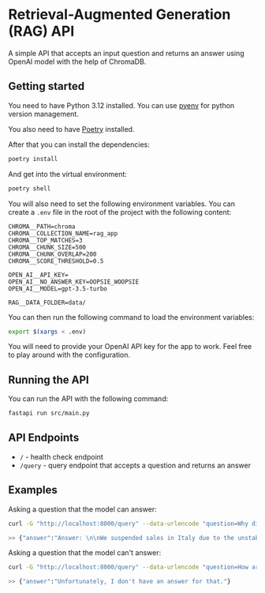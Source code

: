 # Retrieval-Augmented Generation (RAG) API

A simple API that accepts an input question and returns an answer using OpenAI model with the help of ChromaDB.

## Getting started

You need to have Python 3.12 installed. You can use [pyenv](https://github.com/pyenv/pyenv) for python version
management.

You also need to have [Poetry](https://python-poetry.org/docs/#installing-with-pipx) installed. 

After that you can install the dependencies:

```bash
poetry install
```

And get into the virtual environment:

```bash
poetry shell
```

You will also need to set the following environment variables. You can create a `.env` file in the root of the project with the following content:

```env
CHROMA__PATH=chroma
CHROMA__COLLECTION_NAME=rag_app
CHROMA__TOP_MATCHES=3
CHROMA__CHUNK_SIZE=500
CHROMA__CHUNK_OVERLAP=200
CHROMA__SCORE_THRESHOLD=0.5

OPEN_AI__API_KEY=
OPEN_AI__NO_ANSWER_KEY=OOPSIE_WOOPSIE
OPEN_AI__MODEL=gpt-3.5-turbo

RAG__DATA_FOLDER=data/
```

You can then run the following command to load the environment variables:

```bash
export $(xargs < .env) 
```

You will need to provide your OpenAI API key for the app to work. Feel free to play around with the configuration.

## Running the API

You can run the API with the following command:

```bash
fastapi run src/main.py
```

## API Endpoints

- `/` - health check endpoint
- `/query` - query endpoint that accepts a question and returns an answer

## Examples

Asking a question that the model can answer:

```bash
curl -G "http://localhost:8000/query" --data-urlencode "question=Why did we suspend sales in Italy?"

>> {"answer":"Answer: \n\nWe suspended sales in Italy due to the unstable economic environment... Source: data/no_sale_countries.md"}
```

Asking a question that the model can't answer:

```bash
curl -G "http://localhost:8000/query" --data-urlencode "question=How are you?"

>> {"answer":"Unfortunately, I don't have an answer for that."}
```